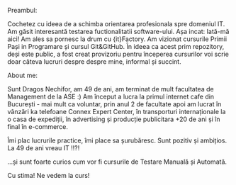 Preambul:

Cochetez cu ideea de a schimba orientarea profesionala spre domeniul IT.
Am găsit interesantă testarea fuctionalitatii software-ului.
Așa incat: Iată-mă aici!
Am ales sa pornesc la drum cu {it}Factory.
Am vizionat cursurile Primii Pași in Programare și cursul Git&GitHub.
În ideea ca acest prim repozitory, deși este public, a fost creat provizoriu pentru începerea cursurilor voi scrie doar câteva lucruri despre despre mine, informal și succint.

About me:

Sunt Dragos Nechifor, am 49 de ani, am terminat de mult facultatea de Management de la ASE :)
Am început a lucra la primul internet cafe din București - mai mult ca voluntar, prin anul 2 de facultate apoi am lucrat în vânzări ka telefoane Connex Expert Center, în transporturi internaționale la o casa de expediții, în advertising și producție publicitara +20 de ani și în final în e-commerce.

Îmi plac lucrurile practice, îmi place sa șurubăresc. Sunt pozitiv și ambițios. La 49 de ani vreau IT !!?!

…și sunt foarte curios cum vor fi cursurile de Testare Manuală și Automată.

Cu stima!
Ne vedem la curs!
